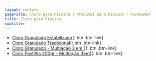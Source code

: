 ```yaml
---
layout: contato
pageTitle: Cloro para Piscina | Produtos para Piscina | Purewater
title: Cloro para Piscina
subtitle: 
---
```



- [Cloro Granulado Estabilizado](cloro-granulado-estabilizado.html){:.btn .btn-link}
- [Cloro Granulado Tradicional](cloro-granulado-tradicional.html){:.btn .btn-link}
- [Cloro Granulado - Multiação 3 em 1](cloro-granulado-multiacao.html){:.btn .btn-link}
- [Cloro Pastilha 200gr - Multiação 3em1](cloro-pastilha-tablete-piscina.html){:.btn .btn-link}


